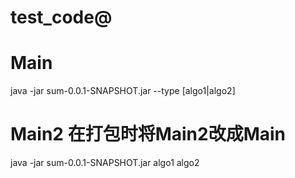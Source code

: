 # test_code@
# Main
java -jar sum-0.0.1-SNAPSHOT.jar --type [algo1|algo2]

# Main2 在打包时将Main2改成Main
java -jar sum-0.0.1-SNAPSHOT.jar 
algo1
algo2
 


